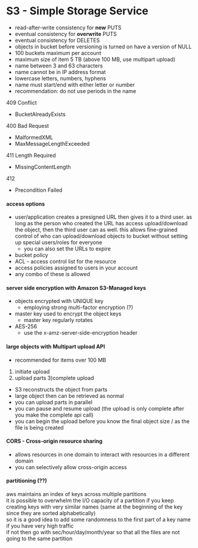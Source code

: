 # S3 - Simple Storage Service

* read-after-write consistency for **new** PUTS
* eventual consistency for **overwrite** PUTS
* eventual consistency for DELETES
* objects in bucket before versioning is turned on have a version of NULL  
* 100 buckets maximum per account
* maximum size of item 5 TB (above 100 MB, use multipart upload)
* name between 3 and 63 characters
* name cannot be in IP address format
* lowercase letters, numbers, hyphens
* name must start/end with either letter or number
* recommendation: do not use periods in the name

409 Conflict
* BucketAlreadyExists  

400 Bad Request
* MalformedXML
* MaxMessageLengthExceeded   

411 Length Required
* MissingContentLength

412
* Precondition Failed

#### access options
* user/application creates a presigned URL then gives it to a third user.  as long as the person who created the URL has access upload/download the object, then the third user can as well.  this allows fine-grained control of who can upload/download objects to bucket without setting up special users/roles for everyone
  * you can also set the URLs to expire
* bucket policy
* ACL - access control list for the resource
* access policies assigned to users in your account
* any combo of these is allowed


#### server side encryption with Amazon S3-Managed keys  
* objects encrypted with UNIQUE key  
  * employing strong multi-factor encryption (?)
* master key used to encrypt the object keys
  * master key regularly rotates
* AES-256
  * use the x-amz-server-side-encryption header

#### large objects with Multipart upload API
* recommended for items over 100 MB
1) initiate upload
2) upload parts
3)complete upload
  * S3 reconstructs the object from parts
  * large object then can be retrieved as normal
* you can upload parts in parallel
* you can pause and resume upload (the upload is only complete after you make the complete api call)
* you can begin the upload before you know the final object size / as the file is being created

#### CORS - Cross-origin resource sharing
* allows resources in one domain to interact with resources in a different domain  
* you can selectively allow cross-origin access

#### partitioning (??)
aws maintains an index of keys across multiple partitions  
it is possible to overwhelm the I/O capacity of a partition if you keep creating keys with very similar names (same at the beginning of the key since they are sorted alphabetically)  
so it is a good idea to add some randomness to the first part of a key name if you have very high traffic  
if not then go with sec/hour/day/month/year so that all the files are not going to the same partition    
